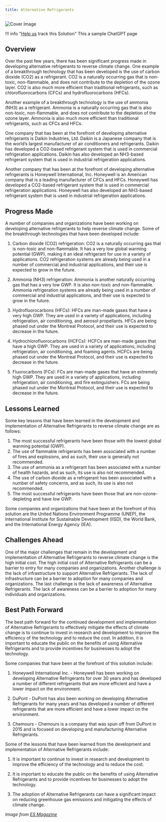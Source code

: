 ```yaml
---
title: Alternative Refrigerants
---
```


![Cover Image](img/co2-refrigeration.jpg)

!!! info "[Help us](../../contribute) track this Solution"
    This a sample ChatGPT page

## Overview

Over the past few years, there has been significant progress made in developing alternative refrigerants to reverse climate change. One example of a breakthrough technology that has been developed is the use of carbon dioxide (CO2) as a refrigerant. CO2 is a naturally occurring gas that is non-toxic, non-flammable, and does not contribute to the depletion of the ozone layer. CO2 is also much more efficient than traditional refrigerants, such as chlorofluorocarbons (CFCs) and hydrofluorocarbons (HFCs).

Another example of a breakthrough technology is the use of ammonia (NH3) as a refrigerant. Ammonia is a naturally occurring gas that is also non-toxic, non-flammable, and does not contribute to the depletion of the ozone layer. Ammonia is also much more efficient than traditional refrigerants, such as CFCs and HFCs.

One company that has been at the forefront of developing alternative refrigerants is Daikin Industries, Ltd. Daikin is a Japanese company that is the world’s largest manufacturer of air conditioners and refrigerants. Daikin has developed a CO2-based refrigerant system that is used in commercial refrigeration applications. Daikin has also developed an NH3-based refrigerant system that is used in industrial refrigeration applications.

Another company that has been at the forefront of developing alternative refrigerants is Honeywell International, Inc. Honeywell is an American company that is a leading manufacturer of CFCs and HFCs. Honeywell has developed a CO2-based refrigerant system that is used in commercial refrigeration applications. Honeywell has also developed an NH3-based refrigerant system that is used in industrial refrigeration applications.

## Progress Made

A number of companies and organizations have been working on developing alternative refrigerants to help reverse climate change. Some of the breakthrough technologies that have been developed include:

1. Carbon dioxide (CO2) refrigeration: CO2 is a naturally occurring gas that is non-toxic and non-flammable. It has a very low global warming potential (GWP), making it an ideal refrigerant for use in a variety of applications. CO2 refrigeration systems are already being used in a number of commercial and industrial applications, and their use is expected to grow in the future.

2. Ammonia (NH3) refrigeration: Ammonia is another naturally occurring gas that has a very low GWP. It is also non-toxic and non-flammable. Ammonia refrigeration systems are already being used in a number of commercial and industrial applications, and their use is expected to grow in the future.

3. Hydrofluorocarbons (HFCs): HFCs are man-made gases that have a very high GWP. They are used in a variety of applications, including refrigeration, air conditioning, and aerosol propellants. HFCs are being phased out under the Montreal Protocol, and their use is expected to decrease in the future.

4. Hydrochlorofluorocarbons (HCFCs): HCFCs are man-made gases that have a high GWP. They are used in a variety of applications, including refrigeration, air conditioning, and foaming agents. HCFCs are being phased out under the Montreal Protocol, and their use is expected to decrease in the future.

5. Fluorocarbons (FCs): FCs are man-made gases that have an extremely high GWP. They are used in a variety of applications, including refrigeration, air conditioning, and fire extinguishers. FCs are being phased out under the Montreal Protocol, and their use is expected to decrease in the future.

## Lessons Learned

Some key lessons that have been learned in the development and implementation of Alternative Refrigerants to reverse climate change are as follows: 

1. The most successful refrigerants have been those with the lowest global warming potential (GWP). 
2. The use of flammable refrigerants has been associated with a number of fires and explosions, and as such, their use is generally not recommended. 
3. The use of ammonia as a refrigerant has been associated with a number of health hazards, and as such, its use is also not recommended. 
4. The use of carbon dioxide as a refrigerant has been associated with a number of safety concerns, and as such, its use is also not recommended. 
5. The most successful refrigerants have been those that are non-ozone-depleting and have low GWP. 

Some companies and organizations that have been at the forefront of this solution are the United Nations Environment Programme (UNEP), the International Institute for Sustainable Development (IISD), the World Bank, and the International Energy Agency (IEA).

## Challenges Ahead

One of the major challenges that remain in the development and implementation of Alternative Refrigerants to reverse climate change is the high initial cost. The high initial cost of Alternative Refrigerants can be a barrier to entry for many companies and organizations. Another challenge is the lack of infrastructure to support Alternative Refrigerants. The lack of infrastructure can be a barrier to adoption for many companies and organizations. The last challenge is the lack of awareness of Alternative Refrigerants. The lack of awareness can be a barrier to adoption for many individuals and organizations.

## Best Path Forward

The best path forward for the continued development and implementation of Alternative Refrigerants to effectively mitigate the effects of climate change is to continue to invest in research and development to improve the efficiency of the technology and to reduce the cost. In addition, it is important to educate the public on the benefits of using Alternative Refrigerants and to provide incentives for businesses to adopt the technology.

Some companies that have been at the forefront of this solution include:

1) Honeywell International Inc. - Honeywell has been working on developing Alternative Refrigerants for over 30 years and has developed a number of different refrigerants that are more efficient and have a lower impact on the environment.

2) DuPont - DuPont has also been working on developing Alternative Refrigerants for many years and has developed a number of different refrigerants that are more efficient and have a lower impact on the environment.

3) Chemours - Chemours is a company that was spun off from DuPont in 2015 and is focused on developing and manufacturing Alternative Refrigerants.

Some of the lessons that have been learned from the development and implementation of Alternative Refrigerants include:

1) It is important to continue to invest in research and development to improve the efficiency of the technology and to reduce the cost.

2) It is important to educate the public on the benefits of using Alternative Refrigerants and to provide incentives for businesses to adopt the technology.

3) The adoption of Alternative Refrigerants can have a significant impact on reducing greenhouse gas emissions and mitigating the effects of climate change.

_Image from [ES Magazine](https://www.esmagazine.com/articles/101759-tracking-the-evolution-of-industrial-refrigerants)_
